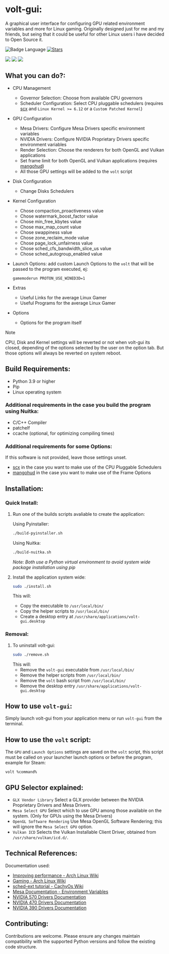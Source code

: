 # volt-gui:

A graphical user interface for configuring GPU related environment variables and more for Linux gaming. Originally designed just for me and my friends, but seing that it could be useful for other Linux users i have decided to Open Source it.

![Badge Language](https://img.shields.io/github/languages/top/pythonlover02/volt-gui)
[![Stars](https://img.shields.io/github/stars/pythonlover02/volt-gui?style=social)](https://github.com/pythonlover02/volt-gui/stargazers)

![](/images/1.png)
![](/images/2.png)
![](/images/3.png)

## What you can do?:

- CPU Management
  - Governor Selection: Choose from available CPU governors
  - Scheduler Configuration: Select CPU pluggable schedulers (requires [scx](https://github.com/sched-ext/scx) and `Linux Kernel >= 6.12` or a `Custom Patched Kernel`)
- GPU Configuration
  - Mesa Drivers: Configure Mesa Drivers specific environment variables
  - NVIDIA Drivers: Configure NVIDIA Proprietary Drivers specific environment variables
  - Render Selection: Choose the renderers for both OpenGL and Vulkan applications
  - Set frame limit for both OpenGL and Vulkan applications (requires [mangohud](https://github.com/flightlessmango/MangoHud))
  - All those GPU settings will be added to the `volt` script
- Disk Configuration
  - Change Disks Schedulers
- Kernel Configuration
  - Chose compaction_proactiveness value
  - Chose watermark_boost_factor value
  - Chose min_free_kbytes value
  - Chose max_map_count value
  - Chose swappiness value
  - Chose zone_reclaim_mode value
  - Chose page_lock_unfairness value
  - Chose sched_cfs_bandwidth_slice_us value
  - Chose sched_autogroup_enabled value

- Launch Options: add custom Launch Options to the `volt` that will be passed to the program executed, ej:
  ```
  gamemoderun PROTON_USE_WINED3D=1
  ```
- Extras
  - Useful Links for the average Linux Gamer
  - Useful Programs for the average Linux Gamer
- Options
  - Options for the program itself

> [!NOTE]  
> CPU, Disk and Kernel settings will be reverted or not when volt-gui its closed, depending of the options selected by the user on the option tab. But those options will always be reverted on system reboot.

## Build Requirements:

- Python 3.9 or higher
- Pip
- Linux operating system

### Additional requirements in the case you build the program using Nuitka:

- C/C++ Compiler
- patchelf
- ccache (optional, for optimizing compiling times)

### Additional requirements for some Options:
If this software is not provided, leave those settings unset.

- [scx](https://github.com/sched-ext/scx) in the case you want to make use of the CPU Pluggable Schedulers
- [mangohud](https://github.com/flightlessmango/MangoHud) in the case you want to make use of the Frame Options

## Installation:

### Quick Install:
1. Run one of the builds scripts avaliable to create the application:
   
   Using Pyinstaller:
   ```bash
   ./build-pyinstaller.sh
   ```
   
   Using Nuitka:
   ```bash
   ./build-nuitka.sh
   ```

   *Note: Both use a Python virtual environment to avoid system wide package installation using pip*

2. Install the application system wide:
   ```bash
   sudo ./install.sh
   ```
   This will:
   - Copy the executable to `/usr/local/bin/`
   - Copy the helper scripts to `/usr/local/bin/`
   - Create a desktop entry at `/usr/share/applications/volt-gui.desktop`

### Removal:
1. To uninstall volt-gui:
   ```bash
   sudo ./remove.sh
   ```
   This will:
   - Remove the `volt-gui` executable from `/usr/local/bin/`
   - Remove the helper scripts from `/usr/local/bin/`
   - Remove the `volt` bash script from `/usr/local/bin/`
   - Remove the desktop entry `/usr/share/applications/volt-gui.desktop`

## How to use `volt-gui`:

Simply launch volt-gui from your application menu or run `volt-gui` from the terminal.

## How to use the `volt` script:

The `GPU` and `Launch Options` settings are saved on the `volt` script, this script must be called on your launcher launch options or before the program, example for Steam:

```
volt %command%
```

## GPU Selector explained:

- `GLX Vendor Library` Select a GLX provider between the NVIDIA Proprietary Drivers and Mesa Drivers.
- `Mesa Select GPU` Select which to use GPU among those available on the system. (Only for GPUs using the Mesa Drivers)
- `OpenGL Software Rendering` Use Mesa OpenGL Software Rendering; this will ignore the `Mesa Select GPU` option.
- `Vulkan ICD` Selects the Vulkan Installable Client Driver, obtained from `/usr/share/vulkan/icd.d/`.

## Technical References:

Documentation used:

- [Improving performance - Arch Linux Wiki](https://wiki.archlinux.org/title/Improving_performance)
- [Gaming - Arch Linux Wiki](https://wiki.archlinux.org/title/Gaming#Improving_performance)
- [sched-ext tutorial - CachyOs Wiki](https://wiki.cachyos.org/configuration/sched-ext/)
- [Mesa Documentation - Environment Variables](https://docs.mesa3d.org/envvars.html#environment-variables)
- [NVIDIA 570 Drivers Documentation](https://download.nvidia.com/XFree86/Linux-x86_64/570.153.02/README/openglenvvariables.html)
- [NVIDIA 470 Drivers Documentation](https://download.nvidia.com/XFree86/Linux-x86_64/470.256.02/README/openglenvvariables.html)
- [NVIDIA 390 Drivers Documentation](https://download.nvidia.com/XFree86/Linux-x86_64/390.157/README/openglenvvariables.html)

## Contributing:

Contributions are welcome. Please ensure any changes maintain compatibility with the supported Python versions and follow the existing code structure.
